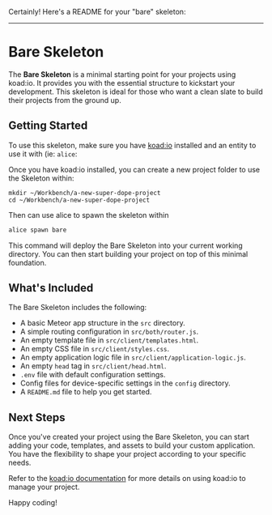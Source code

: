 Certainly! Here's a README for your "bare" skeleton:

---

# Bare Skeleton

The **Bare Skeleton** is a minimal starting point for your projects using koad:io. It provides you with the essential structure to kickstart your development. This skeleton is ideal for those who want a clean slate to build their projects from the ground up.

## Getting Started

To use this skeleton, make sure you have [koad:io](https://github.com/koad/io) installed and an entity to use it with (ie: `alice`:

Once you have koad:io installed, you can create a new project folder to use the Skeleton within:
```
mkdir ~/Workbench/a-new-super-dope-project
cd ~/Workbench/a-new-super-dope-project
```

Then can use alice to spawn the skeleton within
```bash
alice spawn bare
```

This command will deploy the Bare Skeleton into your current working directory. You can then start building your project on top of this minimal foundation.

## What's Included

The Bare Skeleton includes the following:

- A basic Meteor app structure in the `src` directory.
- A simple routing configuration in `src/both/router.js`.
- An empty template file in `src/client/templates.html`.
- An empty CSS file in `src/client/styles.css`.
- An empty application logic file in `src/client/application-logic.js`.
- An empty `head` tag in `src/client/head.html`.
- `.env` file with default configuration settings.
- Config files for device-specific settings in the `config` directory.
- A `README.md` file to help you get started.

## Next Steps

Once you've created your project using the Bare Skeleton, you can start adding your code, templates, and assets to build your custom application. You have the flexibility to shape your project according to your specific needs.

Refer to the [koad:io documentation](https://github.com/koad/io) for more details on using koad:io to manage your project.

Happy coding!

